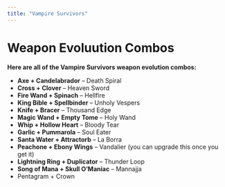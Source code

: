 ```yaml
---
title: "Vampire Survivors"
---
```


# Weapon Evoluution Combos

**Here are all of the Vampire Survivors weapon evolution combos:**

-   **Axe + Candelabrador** – Death Spiral
-   **Cross + Clover** – Heaven Sword
-   **Fire Wand + Spinach** – Hellfire
-   **King Bible + Spellbinder** – Unholy Vespers
-   **Knife + Bracer** – Thousand Edge
-   **Magic Wand + Empty Tome** – Holy Wand
-   **Whip + Hollow Heart** – Bloody Tear
-   **Garlic + Pummarola** – Soul Eater
-   **Santa Water + Attractorb** – La Borra
-   **Peachone + Ebony Wings** – Vandalier (you can upgrade this once you get it)
-   **Lightning Ring + Duplicator** – Thunder Loop
-   **Song of Mana + Skull O’Maniac** – Mannajja
- Pentagram + Crown